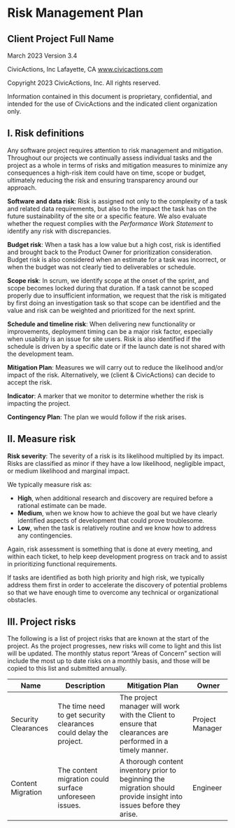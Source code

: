 # Risk Management Plan

## Client Project Full Name

March 2023
Version 3.4

CivicActions, Inc
Lafayette, CA
www.civicactions.com

Copyright 2023 CivicActions, Inc.
All rights reserved.

Information contained in this document is proprietary,
confidential, and intended for the use of CivicActions
and the indicated client organization only.

## I. Risk definitions

Any software project requires attention to risk management and mitigation. Throughout our projects we continually assess individual tasks and the project as a whole in terms of risks and mitigation measures to minimize any consequences a high-risk item could have on time, scope or budget, ultimately reducing the risk and ensuring transparency around our approach.

**Software and data risk**: Risk is assigned not only to the complexity of a task and related data requirements, but also to the impact the task has on the future sustainability of the site or a specific feature. We also evaluate whether the request complies with the _Performance Work Statement_ to identify any risk with discrepancies.

**Budget risk**: When a task has a low value but a high cost, risk is identified and brought back to the Product Owner for prioritization consideration. Budget risk is also considered when an estimate for a task was incorrect, or when the budget was not clearly tied to deliverables or schedule.

**Scope risk**: In scrum, we identify scope at the onset of the sprint, and scope becomes locked during that duration. If a task cannot be scoped properly due to insufficient information, we request that the risk is mitigated by first doing an investigation task so that scope can be identified and the value and risk can be weighted and prioritized for the next sprint.

**Schedule and timeline risk**: When delivering new functionality or improvements, deployment timing can be a major risk factor, especially when usability is an issue for site users. Risk is also identified if the schedule is driven by a specific date or if the launch date is not shared with the development team.

**Mitigation Plan**: Measures we will carry out to reduce the likelihood and/or impact of the risk. Alternatively, we (client & CivicActions) can decide to accept the risk.

**Indicator**: A marker that we monitor to determine whether the risk is impacting the project.

**Contingency Plan**: The plan we would follow if the risk arises.

## II. Measure risk

**Risk severity**: The severity of a risk is its likelihood multiplied by its impact. Risks are classified as minor if they have a low likelihood, negligible impact, or medium likelihood and marginal impact.

We typically measure risk as:

- **High**, when additional research and discovery are required before a rational estimate can be made.
- **Medium**, when we know how to achieve the goal but we have clearly identified aspects of development that could prove troublesome.
- **Low**, when the task is relatively routine and we know how to address any contingencies.

Again, risk assessment is something that is done at every meeting, and within each ticket, to help keep development progress on track and to assist in prioritizing functional requirements.

If tasks are identified as both high priority and high risk, we typically address them first in order to accelerate the discovery of potential problems so that we have enough time to overcome any technical or organizational obstacles.

## III. Project risks

The following is a list of project risks that are known at the start of the project. As the project progresses, new risks will come to light and this list will be updated. The monthly status report “Areas of Concern” section will include the most up to date risks on a monthly basis, and those will be copied to this list and submitted annually.

| Name | Description | Mitigation Plan | Owner |
|---|---|---|---|
| Security Clearances | The time need to get security clearances could delay the project. | The project manager will work with the Client to ensure that clearances are performed in a timely manner. | Project Manager |
| Content Migration | The content migration could surface unforeseen issues. | A thorough content inventory prior to beginning the migration should provide insight into issues before they arise. | Engineer |

